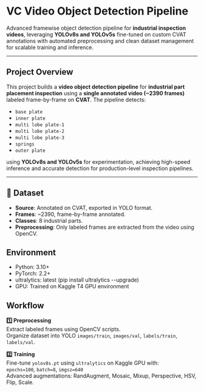 # VC Video Object Detection Pipeline

 Advanced framewise object detection pipeline for **industrial inspection videos**, leveraging **YOLOv8s and YOLOv5s** fine-tuned on custom CVAT annotations with automated preprocessing and clean dataset management for scalable training and inference.

---

## Project Overview

This project builds a **video object detection pipeline** for **industrial part placement inspection** using a **single annotated video (~2390 frames)** labeled frame-by-frame on **CVAT**. The pipeline detects:

- `base plate`
- `inner plate`
- `multi lobe plate-1`
- `multi lobe plate-2`
- `multi lobe plate-3`
- `springs`
- `outer plate`

using **YOLOv8s and YOLOv5s** for experimentation, achieving high-speed inference and accurate detection for production-level inspection pipelines.

---

## 📂 **Dataset**

- **Source**: Annotated on CVAT, exported in YOLO format.
- **Frames**: ~2390, frame-by-frame annotated.
- **Classes**: 8 industrial parts.
- **Preprocessing**: Only labeled frames are extracted from the video using OpenCV.

## **Environment**
- Python: 3.10+ <br>
- PyTorch: 2.2+ <br>
- ultralytics: latest (pip install ultralytics --upgrade) <br>
- GPU: Trained on Kaggle T4 GPU environment <br>

<h2> Workflow</h2>

<p><strong>1️⃣ Preprocessing</strong><br>
Extract labeled frames using OpenCV scripts.<br>
Organize dataset into YOLO <code>images/train</code>, <code>images/val</code>, <code>labels/train</code>, <code>labels/val</code>.
</p>

<p><strong>2️⃣ Training</strong><br>
Fine-tune <code>yolov8s.pt</code> using <code>ultralytics</code> on Kaggle GPU with:<br>
<code>epochs=100</code>, <code>batch=8</code>, <code>imgsz=640</code><br>
Advanced augmentations: RandAugment, Mosaic, Mixup, Perspective, HSV, Flip, Scale.
</p>
